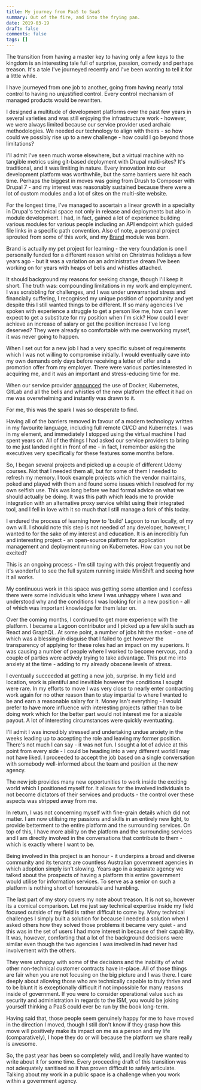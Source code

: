 ```yaml
---
title: My journey from PaaS to SaaS
summary: Out of the fire, and into the frying pan.
date: 2019-03-19
draft: false
comments: false
tags: []
---
```


The transition from having a master key to having only a few keys to the kingdom is an interesting tale full of surprise, passion, comedy and perhaps treason. It's a tale I've journeyed recently and I've been wanting to tell it for a little while.

I have journeyed from one job to another, going from having nearly total control to having no unjustified control. Every control mechanism of managed products would be rewritten.

I designed a multitude of development platforms over the past few years in several varieties and was still enjoying the infrastructure work - however, we were always limited because our service provider used archaic methodologies. We needed our technology to align with theirs - so how could we possibly rise up to a new challenge - how could I go beyond those limitations?

I'll admit I've seen much worse elsewhere, but a virtual machine with no tangible metrics using git-based deployment with Drupal multi-sites? It's traditional, and it was limiting in nature. Every innovation into our development platform was worthwhile, but the same barriers were hit each time. Perhaps the biggest in moves was going from Drush to Composer with Drupal 7 - and my interest was reasonably sustained because there were a lot of custom modules and a lot of sites on the multi-site website.

For the longest time, I've managed to ascertain a linear growth in a specialty in Drupal's technical space not only in release and deployments but also in module development. I had, in fact, gained a lot of experience building various modules for various people including an API endpoint which guided file links in a specific path convention. Also of note, a personal project sprouted from some of this work, and my [Brand](https://www.drupal.org/project/brand) module was born.

Brand is actually my pet project for learning - the very foundation is one I personally funded for a different reason whilst on Christmas holidays a few years ago - but it was a variation on an administrative dream I've been working on for years with heaps of bells and whistles attached.

It should background my reasons for seeking change, though I'll keep it short. The truth was: compounding limitations in my work and employment. I was scrabbling for challenges, and I was under unwarranted stress and financially suffering, I recognised my unique position of opportunity and yet despite this I still wanted things to be different. If so many agencies I've spoken with experience a struggle to get a person like me, how can I ever expect to get a substitute for my position when I'm sick? How could I ever achieve an increase of salary or get the position increase I've long deserved? They were already so comfortable with me overworking myself, it was never going to happen.

When I set out for a new job I had a very specific subset of requirements which I was not willing to compromise initially. I would eventually cave into my own demands only days before receiving a letter of offer and a promotion offer from my employer. There were various parties interested in acquiring me, and it was an important and stress-educing time for me.

When our service provider [announced](https://www.finance.gov.au/blog/2018/07/announcement-new-service-provider-govcms/) the use of Docker, Kubernetes, GitLab and all the bells and whistles of the new platform the effect it had on me was overwhelming and instantly was drawn to it.

For me, this was the spark I was so desperate to find.

Having all of the barriers removed in favour of a modern technology written in my favourite language, including full remote CI/CD and Kubernetes. I was in my element, and immediately I stopped using the virtual machine I had spent years on. All of the things I had asked our service providers to bring to me just landed right in front of me - in fact, I remember asking the executives very specifically for these features some months before.

So, I began several projects and picked up a couple of different Udemy courses. Not that I needed them all, but for some of them I needed to refresh my memory. I took example projects which the vendor maintains, poked and played with them and found some issues which I resolved for my own selfish use. This was long before we had formal advice on what we should actually be doing. It was this path which leads me to provide integration with an alternative proxy service whilst using their integrated tool, and I fell in love with it so much that I still manage a fork of this today.

I endured the process of learning how to 'build' Lagoon to run locally, of my own will. I should note this step is not needed of any developer, however, I wanted to for the sake of my interest and education. It is an incredibly fun and interesting project - an open-source platform for application management and deployment running on Kubernetes. How can you not be excited?

This is an ongoing process - I'm still toying with this project frequently and it's wonderful to see the full system running inside MiniShift and seeing how it all works.

My continuous work in this space was getting some attention and I confess there were some individuals who knew I was unhappy where I was and understood why and the conditions I was looking for in a new position - all of which was important knowledge for them later on.

Over the coming months, I continued to get more experience with the platform. I became a Lagoon contributor and I picked up a few skills such as React and GraphQL. At some point, a number of jobs hit the market - one of which was a blessing in disguise that I failed to get however the transparency of applying for these roles had an impact on my superiors. It was causing a number of people where I worked to become nervous, and a couple of parties were actively trying to take advantage. This put me into anxiety at the time - adding to my already obscene levels of stress.

I eventually succeeded at getting a new job, surprise. In my field and location, work is plentiful and inevitible however the conditions I sought were rare. In my efforts to move I was very close to nearly enter contracting work again for no other reason than to stay impartial to where I wanted to be and earn a reasonable salary for it. Money isn't everything - I would prefer to have more influence with interesting projects rather than to be doing work which for the better part would not interest me for a sizable payout. A lot of interesting circumstances were quickly eventuating.

I'll admit I was incredibly stressed and undertaking undue anxiety in the weeks leading up to accepting the role and leaving my former position. There's not much I can say - it was not fun. I sought a lot of advice at this point from every side - I could be heading into a very different world I may not have liked. I proceeded to accept the job based on a single conversation with somebody well-informed about the team and position at the new agency.

The new job provides many new opportunities to work inside the exciting world which I positioned myself for. It allows for the involved individuals to not become dictators of their services and products - the control over these aspects was stripped away from me.

In return, I was not concerning myself with fine-grain details which did not matter. I am now utilising my passions and skills in an entirely new light, to provide betterment to the entire platform and the surrounding services. On top of this, I have more ability on the platform and the surrounding services and I am directly involved in the conversations that contribute to them - which is exactly where I want to be.

Being involved in this project is an honour - it underpins a broad and diverse community and its tenants are countless Australian government agencies in which adoption simply isn't slowing. Years ago in a separate agency we talked about the prospects of having a platform this entire government would utilise for information services. To serve as a senior on such a platform is nothing short of honourable and humbling. 

The last part of my story covers my note about treason. It is not so, however its a comical comparison. Let me just say technical expertise inside my field focused outside of my field is rather difficult to come by. Many technical challenges I simply built a solution for because I needed a solution when I asked others how they solved those problems it became very quiet - and this was in the set of users I had more interest in because of their capability. It was, however, comforting that a lot of the background decisions were similar even though the two agencies I was involved in had never had involvement with the others.

They were unhappy with some of the decisions and the inability of what other non-technical customer contracts have in-place. All of those things are fair when you are not focusing on the big picture and I was there. I care deeply about allowing those who are technically capable to truly thrive and to be blunt it is exceptionally difficult if not impossible for many reasons inside of government. If you were to consider operational value such as security and administration in regards to the ISM, you would be joking yourself thinking a PaaS could ever be run by the book long-term.

Having said that, those people seem genuinely happy for me to have moved in the direction I moved, though I still don't know if they grasp how this move will positively make its impact on me as a person and my life (comparatively), I hope they do or will because the platform we share really is awesome.

So, the past year has been so completely wild, and I really have wanted to write about it for some time. Every proceeding draft of this transition was not adequately sanitised so it has proven difficult to safely articulate. Talking about my work in a public space is a challenge when you work within a government agency.
